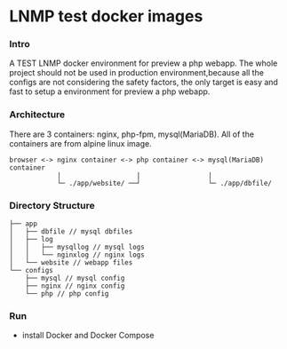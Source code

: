 # LNMP test docker images

### Intro

A TEST LNMP docker environment for preview a php webapp. The whole project should not be used in production environment,because all the configs are not considering the safety factors, the only target is easy and fast to setup a environment for preview a php webapp.

### Architecture

There are 3 containers: nginx, php-fpm, mysql(MariaDB). All of the containers are from alpine linux image.
```
browser <-> nginx container <-> php container <-> mysql(MariaDB) container
            |                   |                 |
            └─ ./app/website/ ──┘                 └─ ./app/dbfile/
```

### Directory Structure

```
├── app
│   ├── dbfile // mysql dbfiles
│   ├── log
│   │   ├── mysqllog // mysql logs
│   │   └── nginxlog // nginx logs
│   └── website // webapp files
└── configs
    ├── mysql // mysql config
    ├── nginx // nginx config
    └── php // php config
```

### Run

* install Docker and Docker Compose

